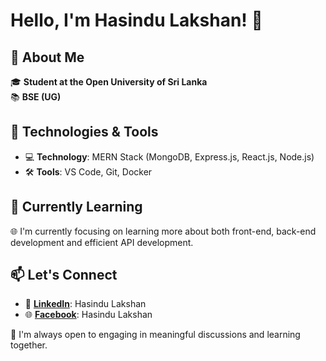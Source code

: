 # Hello, I'm Hasindu Lakshan! 👋

## 🚀 About Me
🎓 **Student at the Open University of Sri Lanka**<br>📚 **BSE (UG)**

## 🔧 Technologies & Tools
- 💻 **Technology**: MERN Stack (MongoDB, Express.js, React.js, Node.js)
- 🛠️ **Tools**: VS Code, Git, Docker

## 🌱 Currently Learning
🌐 I'm currently focusing on learning more about both front-end, back-end development and efficient API development.

## 📫 Let's Connect
- 💼 [**LinkedIn**](https://www.linkedin.com/in/hasindulakshan/): Hasindu Lakshan
- 🌐 [**Facebook**](https://www.facebook.com/hasindu.lakshan.1272): Hasindu Lakshan

💬 I'm always open to engaging in meaningful discussions and learning together.


